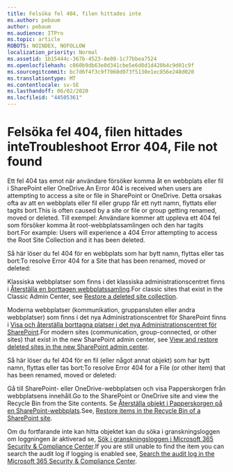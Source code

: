 ```yaml
---
title: Felsöka fel 404, filen hittades inte
ms.author: pebaum
author: pebaum
ms.audience: ITPro
ms.topic: article
ROBOTS: NOINDEX, NOFOLLOW
localization_priority: Normal
ms.assetid: 1b15444c-367b-4523-8e08-1c77bbea7524
ms.openlocfilehash: c860b9db63e8d341cbe5e6d8d1d420b4c9d01c9f
ms.sourcegitcommit: bc7d6f4f3c9f7060d073f5130e1ec856e248d020
ms.translationtype: MT
ms.contentlocale: sv-SE
ms.lasthandoff: 06/02/2020
ms.locfileid: "44505361"
---
```

# <a name="troubleshoot-error-404-file-not-found"></a><span data-ttu-id="1ea9b-102">Felsöka fel 404, filen hittades inte</span><span class="sxs-lookup"><span data-stu-id="1ea9b-102">Troubleshoot Error 404, File not found</span></span>

<span data-ttu-id="1ea9b-103">Ett fel 404 tas emot när användare försöker komma åt en webbplats eller fil i SharePoint eller OneDrive.</span><span class="sxs-lookup"><span data-stu-id="1ea9b-103">An Error 404 is received when users are attempting to access a site or file in SharePoint or OneDrive.</span></span> <span data-ttu-id="1ea9b-104">Detta orsakas ofta av att en webbplats eller fil eller grupp får ett nytt namn, flyttats eller tagits bort.</span><span class="sxs-lookup"><span data-stu-id="1ea9b-104">This is often caused by a site or file or group getting renamed, moved or deleted.</span></span> <span data-ttu-id="1ea9b-105">Till exempel: Användare kommer att uppleva ett 404 fel som försöker komma åt root-webbplatssamlingen och den har tagits bort.</span><span class="sxs-lookup"><span data-stu-id="1ea9b-105">For example: Users will experience a 404 Error attempting to access the Root Site Collection and it has been deleted.</span></span>

<span data-ttu-id="1ea9b-106">Så här löser du fel 404 för en webbplats som har bytt namn, flyttas eller tas bort:</span><span class="sxs-lookup"><span data-stu-id="1ea9b-106">To resolve Error 404 for a Site that has been renamed, moved or deleted:</span></span>

<span data-ttu-id="1ea9b-107">Klassiska webbplatser som finns i det klassiska administrationscentret finns i [Återställa en borttagen webbplatssamling](https://docs.microsoft.com/sharepoint/restore-deleted-site-collection).</span><span class="sxs-lookup"><span data-stu-id="1ea9b-107">For classic sites that exist in the Classic Admin Center, see [Restore a deleted site collection](https://docs.microsoft.com/sharepoint/restore-deleted-site-collection).</span></span>

<span data-ttu-id="1ea9b-108">Moderna webbplatser (kommunikation, gruppansluten eller andra webbplatser) som finns i det nya Administrationscentret för SharePoint finns i [Visa och återställa borttagna platser i det nya Administrationscentret för SharePoint](https://docs.microsoft.com/sharepoint/restore-deleted-site-collection).</span><span class="sxs-lookup"><span data-stu-id="1ea9b-108">For modern sites (communication, group-connected, or other sites) that exist in the new SharePoint admin center, see [View and restore deleted sites in the new SharePoint admin center](https://docs.microsoft.com/sharepoint/restore-deleted-site-collection).</span></span>

<span data-ttu-id="1ea9b-109">Så här löser du fel 404 för en fil (eller något annat objekt) som har bytt namn, flyttas eller tas bort:</span><span class="sxs-lookup"><span data-stu-id="1ea9b-109">To resolve Error 404 for a File (or other item) that has been renamed, moved or deleted:</span></span>

<span data-ttu-id="1ea9b-110">Gå till SharePoint- eller OneDrive-webbplatsen och visa Papperskorgen från webbplatsens innehåll.</span><span class="sxs-lookup"><span data-stu-id="1ea9b-110">Go to the SharePoint or OneDrive site and view the Recycle Bin from the Site contents.</span></span> <span data-ttu-id="1ea9b-111">Se [Återställa objekt i Papperskorgen på en SharePoint-webbplats](https://support.office.com/article/Restore-items-in-the-Recycle-Bin-of-a-SharePoint-site-6df466b6-55f2-4898-8d6e-c0dff851a0be#ID0EAADAAA=Online).</span><span class="sxs-lookup"><span data-stu-id="1ea9b-111">See, [Restore items in the Recycle Bin of a SharePoint site](https://support.office.com/article/Restore-items-in-the-Recycle-Bin-of-a-SharePoint-site-6df466b6-55f2-4898-8d6e-c0dff851a0be#ID0EAADAAA=Online).</span></span>

<span data-ttu-id="1ea9b-112">Om du fortfarande inte kan hitta objektet kan du söka i granskningsloggen om loggningen är aktiverad se, [Sök i granskningsloggen i Microsoft 365 Security & Compliance Center](https://docs.microsoft.com/microsoft-365/compliance/search-the-audit-log-in-security-and-compliance).</span><span class="sxs-lookup"><span data-stu-id="1ea9b-112">If you are still unable to find the item you can search the audit log if logging is enabled see, [Search the audit log in the Microsoft 365 Security & Compliance Center](https://docs.microsoft.com/microsoft-365/compliance/search-the-audit-log-in-security-and-compliance).</span></span>
